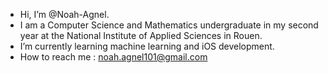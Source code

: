 - Hi, I’m @Noah-Agnel.
- I am a Computer Science and Mathematics undergraduate in my second year at the
National Institute of Applied Sciences in Rouen.
- I’m currently learning machine learning and iOS development.
- How to reach me : noah.agnel101@gmail.com
